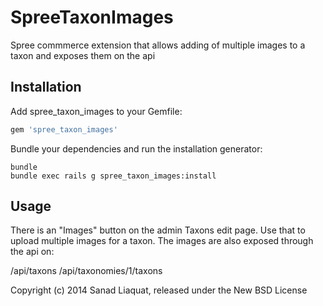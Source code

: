 SpreeTaxonImages
================

Spree commmerce extension that allows adding of multiple images to a taxon and exposes them on the api

Installation
------------

Add spree_taxon_images to your Gemfile:

```ruby
gem 'spree_taxon_images'
```

Bundle your dependencies and run the installation generator:

```shell
bundle
bundle exec rails g spree_taxon_images:install
```


Usage
-----

There is an "Images" button on the admin Taxons edit page. Use that to upload multiple images for a taxon. The images are also exposed through the api on:
 
/api/taxons
/api/taxonomies/1/taxons

Copyright (c) 2014 Sanad Liaquat, released under the New BSD License
